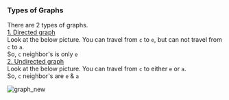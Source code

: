 ### Types of Graphs
There are 2 types of graphs.</br>
<ins>1. Directed graph</ins></br>
Look at the below picture. You can travel from `c` to `e`, but can not travel from `c` to `a`.</br>
So, `c` neighbor's is only `e`</br>
<ins>2. Undirected graph</ins></br>
Look at the below picture. You can travel from `c` to either `e` or `a`.</br>
So, `c` neighbor's are `e` & `a`

![graph_new](https://github.com/user-attachments/assets/78d8caaf-e7aa-42b1-a2eb-126e081992cd)
